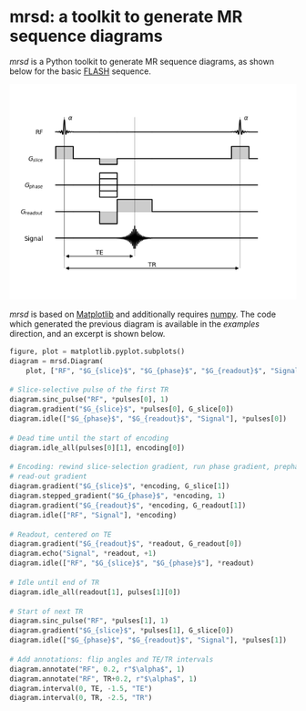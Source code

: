 # mrsd: a toolkit to generate MR sequence diagrams

*mrsd* is a Python toolkit to generate MR sequence diagrams, as shown below for the basic [FLASH](https://onlinelibrary.wiley.com/doi/10.1002/mrm.1910030217) sequence.

![FLASH sequence diagram generated with mrsd](flash.png)

*mrsd* is based on [Matplotlib](https://matplotlib.org/) and additionally requires [numpy](https://numpy.org/). The code which generated the previous diagram is available in the *examples* direction, and an excerpt is shown below.

```python
figure, plot = matplotlib.pyplot.subplots()
diagram = mrsd.Diagram(
    plot, ["RF", "$G_{slice}$", "$G_{phase}$", "$G_{readout}$", "Signal"])

# Slice-selective pulse of the first TR
diagram.sinc_pulse("RF", *pulses[0], 1)
diagram.gradient("$G_{slice}$", *pulses[0], G_slice[0])
diagram.idle(["$G_{phase}$", "$G_{readout}$", "Signal"], *pulses[0])

# Dead time until the start of encoding
diagram.idle_all(pulses[0][1], encoding[0])

# Encoding: rewind slice-selection gradient, run phase gradient, prephase
# read-out gradient
diagram.gradient("$G_{slice}$", *encoding, G_slice[1])
diagram.stepped_gradient("$G_{phase}$", *encoding, 1)
diagram.gradient("$G_{readout}$", *encoding, G_readout[1])
diagram.idle(["RF", "Signal"], *encoding)

# Readout, centered on TE
diagram.gradient("$G_{readout}$", *readout, G_readout[0])
diagram.echo("Signal", *readout, +1)
diagram.idle(["RF", "$G_{slice}$", "$G_{phase}$"], *readout)

# Idle until end of TR
diagram.idle_all(readout[1], pulses[1][0])

# Start of next TR
diagram.sinc_pulse("RF", *pulses[1], 1)
diagram.gradient("$G_{slice}$", *pulses[1], G_slice[0])
diagram.idle(["$G_{phase}$", "$G_{readout}$", "Signal"], *pulses[1])

# Add annotations: flip angles and TE/TR intervals
diagram.annotate("RF", 0.2, r"$\alpha$", 1)
diagram.annotate("RF", TR+0.2, r"$\alpha$", 1)
diagram.interval(0, TE, -1.5, "TE")
diagram.interval(0, TR, -2.5, "TR")
```
